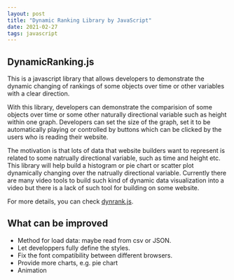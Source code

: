 ```yaml
---
layout: post
title: "Dynamic Ranking Library by JavaScript"
date: 2021-02-27
tags: javascript
---
```


## DynamicRanking.js

This is a javascript library that allows developers to demonstrate the dynamic changing of rankings of some objects over time or other variables with a clear direction.

With this library, developers can demonstrate the comparision of some objects over time or some other naturally directional variable such as height within one graph. Developers can set the size of the graph, set it to be automatically playing or controlled by buttons which can be clicked by the users who is reading their website.

<div id="Ex1"></div>

The motivation is that lots of data that website
builders want to represent is related to some natrually directional variable, such as time and height etc.
This library will help build a histogram or pie chart or scatter plot dynamically changing over the natrually
directional variable.
Currently
there are many video tools to build such kind of dynamic data visualization into a video but there is a lack of
such tool for building on some website.

For more details, you can check [dynrank.js](https://dynrank.herokuapp.com/).

## What can be improved
- Method for load data: maybe read from csv or JSON.
- Let developpers fully define the styles.
- Fix the font compatibility between different browsers.
- Provide more charts, e.g. pie chart
- Animation

